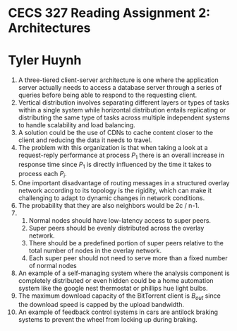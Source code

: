 # CECS 327 Reading Assignment 2: Architectures
# Tyler Huynh

1. A three-tiered client-server architecture is one where the application server actually needs to access a database server through a series of queries before being able to respond to the requesting client.
2. Vertical distribution involves separating different layers or types of tasks within a single system while horizontal distribution entails replicating or distributing the same type of tasks across multiple independent systems to handle scalability and load balancing.
3. A solution could be the use of CDNs to cache content closer to the client and reducing the data it needs to travel.
4. The problem with this organization is that when taking a look at a request-reply performance at process $P_{1}$ there is an overall increase in response time since $P_{1}$ is directly influenced by the time it takes to process each $P_{i}$.
5. One important disadvantage of routing messages in a structured overlay network according to its topology is the rigidity, which can make it challenging to adapt to dynamic changes in network conditions.
6. The probability that they are also neighbors would be 2c / n-1.
7. 
	1. Normal nodes should have low-latency access to super peers.
	2. Super peers should be evenly distributed across the overlay network.
	3. There should be a predefined portion of super peers relative to the total number of nodes in the overlay network.
	4. Each super peer should not need to serve more than a fixed number of normal nodes
8. An example of a self-managing system where the analysis component is completely distributed or even hidden could be a home automation system like the google nest thermostat or phillips hue light bulbs.
9. The maximum download capacity of the BitTorrent client is $B_{out}$ since the download speed is capped by the upload bandwidth.
10. An example of feedback control systems in cars are antilock braking systems to prevent the wheel from locking up during braking.